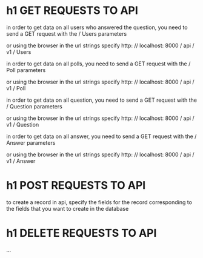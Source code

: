 
# h1 GET REQUESTS TO API

in order to get data on all users who answered the question, you need to send a GET request with the / Users parameters

or using the browser in the url strings specify http: // localhost: 8000 / api / v1 / Users

in order to get data on all polls, you need to send a GET request with the / Poll parameters

or using the browser in the url strings specify http: // localhost: 8000 / api / v1 / Poll

in order to get data on all question, you need to send a GET request with the / Question parameters

or using the browser in the url strings specify http: // localhost: 8000 / api / v1 / Question

in order to get data on all answer, you need to send a GET request with the / Answer parameters

or using the browser in the url strings specify http: // localhost: 8000 / api / v1 / Answer

# h1 POST REQUESTS TO API

to create a record in api, specify the fields for the record corresponding to the fields that you want to create in the database

# h1 DELETE REQUESTS TO API

...

